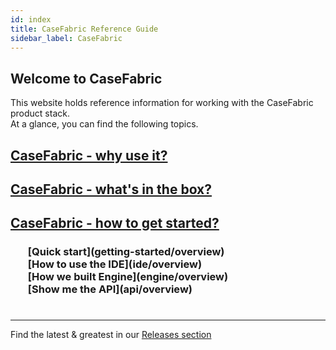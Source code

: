 ```yaml
---
id: index
title: CaseFabric Reference Guide
sidebar_label: CaseFabric
---
```

## Welcome to CaseFabric
This website holds reference information for working with the CaseFabric product stack.
<br/>
At a glance, you can find the following topics.

## [CaseFabric - why use it?](overview/why-casefabric)
## [CaseFabric - what's in the box?](overview/product-overview)
## [CaseFabric - how to get started?](overview/product-overview)
<h3>
    <ul style="list-style-type:none">
        <li>[Quick start](getting-started/overview)</li>
        <li>[How to use the IDE](ide/overview)</li>
        <li>[How we built Engine](engine/overview)</li>
        <li>[Show me the API](api/overview)</li>
    </ul>
</h3>

<h1></h1>
<hr />

Find the latest & greatest in our [Releases section](release/overview)
